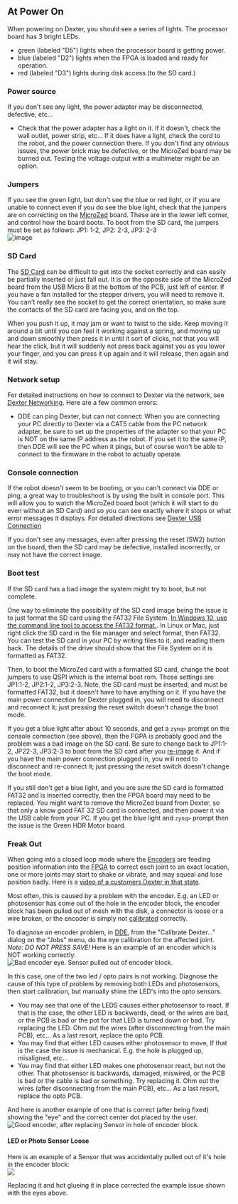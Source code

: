 ## At Power On
When powering on Dexter, you should see a series of lights. The processor board has 3 bright LEDs.
- green (labeled "D5") lights when the processor board is getting power.
- blue (labeled "D2") lights when the FPGA is loaded and ready for operation.
- red (labeled "D3") lights during disk access (to the SD card.)

### Power source
If you don't see any light, the power adapter may be disconnected, defective, etc...
- Check that the power adapter has a light on it. If it doesn't, check the wall outlet, power strip, etc... If it does have a light, check the cord to the robot, and the power connection there. If you don't find any obvious issues, the power brick may be defective, or the MicroZed board may be burned out. Testing the voltage output with a multimeter might be an option.

### Jumpers
If you see the green light, but don't see the blue or red light, or if you are unable to connect even if you do see the blue light, check that the jumpers are on correcting on the [MicroZed](MicroZed) board. These are in the lower left corner, and control how the board boots. To boot from the SD card, the jumpers must be set as follows: JP1: 1-2, JP2: 2-3, JP3: 2-3<br>
![image](https://user-images.githubusercontent.com/419392/82377855-240ce800-99d9-11ea-8f70-4ef9e290648f.png)

### SD Card
The [SD Card](SD-Card-Image) can be difficult to get into the socket correctly and can easily be partially inserted or just fall out. It is on the opposite side of the MicroZed board from the USB Micro B at the bottom of the PCB, just left of center. If you have a fan installed for the stepper drivers, you will need to remove it. You can't really see the socket to get the correct orientation, so make sure the contacts of the SD card are facing you, and on the top.

When you push it up, it may jam or want to twist to the side. Keep moving it around a bit until you can feel it working against a spring, and moving up and down smoothly then press it in until it sort of clicks, not that you will hear the click, but it will suddenly not press back against you as you lower your finger, and you can press it up again and it will release, then again and it will stay. 

### Network setup
For detailed instructions on how to connect to Dexter via the network, see [Dexter Networking](Dexter-Networking). Here are a few common errors:
- DDE can ping Dexter, but can not connect: When you are connecting your PC directly to Dexter via a CAT5 cable from the PC network adapter, be sure to set up the properties of the adapter so that your PC is NOT on the same IP address as the robot. If you set it to the same IP, then DDE will see the PC when it pings, but of course won't be able to connect to the firmware in the robot to actually operate.

### Console connection
If the robot doesn't seem to be booting, or you can't connect via DDE or ping, a great way to troubleshoot is by using the built in console port. This will allow you to watch the MicroZed board boot (which it will start to do even without an SD Card) and so you can see exactly where it stops or what error messages it displays. For detailed directions see [Dexter USB Connection](Dexter-USB-Connection)

If you don't see any messages, even after pressing the reset (SW2) button on the board, then the SD card may be defective, installed incorrectly, or may not have the correct image.

### Boot test
If the SD card has a bad image the system might try to boot, but not complete. 

One way to eliminate the possibility of the SD card image being the issue is to just format the SD card using the FAT32 File System. [In Windows 10, use the command line tool to access the FAT32 format.](https://superuser.com/a/1179872/138765). In Linux or Mac, just right click the SD card in the file manager and select format, then FAT32. You can test the SD card in your PC by writing files to it, and reading them back. The details of the drive should show that the File System on it is formatted as FAT32.

Then, to boot the MicroZed card with a formatted SD card, change the boot jumpers to use QSPI which is the internal boot rom. Those settings are JP1:1-2, JP2:1-2, JP3:2-3.  Note, the SD card must be inserted, and must be formatted FAT32, but it doesn't have to have anything on it. If you have the main power connection for Dexter plugged in, you will need to disconnect and reconnect it; just pressing the reset switch doesn't change the boot mode.

If you get a blue light after about 10 seconds, and get a `zynq>` prompt on the console connection (see above), then the FGPA is probably good and the problem was a bad image on the SD card. Be sure to change back to  JP1:1-2, JP22-3, JP3:2-3 to boot from the SD card after you [re-image](SD-Card-Image#writing-a-new-sd-card-image) it. And if you have the main power connection plugged in, you will need to disconnect and re-connect it; just pressing the reset switch doesn't change the boot mode.

If you still don't get a blue light, and you are sure the SD card is formatted FAT32 and is inserted correctly, then the FPGA board may need to be replaced. You might want to remove the MicroZed board from Dexter, so that only a know good FAT 32 SD card is connected, and then power it via the USB cable from your PC. If you get the blue light and `zynq>` prompt then the issue is the Green HDR Motor board. 

### Freak Out

When going into a closed loop mode where the [Encoders](Encoders) are feeding position information into the [FPGA](FPGA) to correct each joint to an exact location, one or more joints may start to shake or vibrate, and may squeal and lose position badly. Here is a [video of a customers Dexter in that state](https://youtu.be/S1g-IPPbs4I).

Most often, this is caused by a problem with the encoder. E.g. an LED or photosensor has come out of the hole in the encoder block, the encoder block has been pulled out of mesh with the disk, a connector is loose or a wire broken, or the encoder is simply not [calibrated](Encoder-Calibration) correctly. 

To diagnose an encoder problem, in [DDE](DDE), from the "Calibrate Dexter..." dialog on the "Jobs" menu, do the eye calibration for the affected joint. _Note: DO NOT PRESS SAVE!_ Here is an example of an encoder which is NOT working correctly:<br>
![Bad encoder eye. Sensor pulled out of encoder block.](https://user-images.githubusercontent.com/419392/59715702-4f83c300-91c9-11e9-85df-87ec6569a9de.png)

In this case, one of the two led / opto pairs is not working. Diagnose the cause of this type of problem by removing both LEDs and photosensors, then start calibration, but manually shine the LED's into the opto sensors.
- You may see that one of the LEDS causes either photosensor to react. If that is the case, the other LED is backwards, dead, or the wires are bad, or the PCB is bad or the pot for that LED is turned down or bad. Try replacing the LED. Ohm out the wires (after disconnecting from the main PCB), etc... As a last resort, replace the opto PCB.
- You may find that either LED causes either photosensor to move, If that is the case the issue is mechanical. E.g. the hole is plugged up, misaligned, etc...
- You may find that either LED makes one photosensor react, but not the other. That photosensor is backwards, damaged, miswired, or the PCB is bad or the cable is bad or something. Try replacing it. Ohm out the wires (after disconnecting from the main PCB), etc... As a last resort, replace the opto PCB.

And here is another example of one that is correct (after being fixed) showing the "eye" and the correct center dot placed by the user.<br>
![Good encoder, after replacing Sensor in hole of encoder block.](https://user-images.githubusercontent.com/419392/59716213-6d9df300-91ca-11e9-87d6-0b530f39fb61.png)

#### LED or Photo Sensor Loose

Here is an example of a Sensor that was accidentally pulled out of it's hole in the encoder block:<br>
![](https://user-images.githubusercontent.com/419392/59716415-cff6f380-91ca-11e9-94e7-980a95b79e56.png)

Replacing it and hot glueing it in place corrected the example issue shown with the eyes above. 

